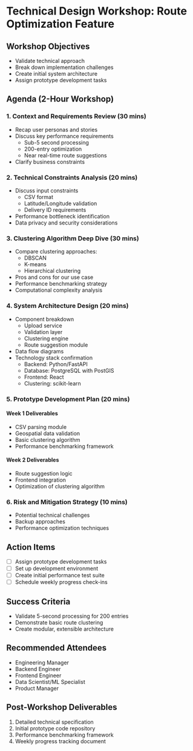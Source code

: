 # Technical Design Workshop: Route Optimization Feature

## Workshop Objectives
- Validate technical approach
- Break down implementation challenges
- Create initial system architecture
- Assign prototype development tasks

## Agenda (2-Hour Workshop)

### 1. Context and Requirements Review (30 mins)
- Recap user personas and stories
- Discuss key performance requirements
  * Sub-5 second processing
  * 200-entry optimization
  * Near real-time route suggestions
- Clarify business constraints

### 2. Technical Constraints Analysis (20 mins)
- Discuss input constraints
  * CSV format
  * Latitude/Longitude validation
  * Delivery ID requirements
- Performance bottleneck identification
- Data privacy and security considerations

### 3. Clustering Algorithm Deep Dive (30 mins)
- Compare clustering approaches:
  * DBSCAN
  * K-means
  * Hierarchical clustering
- Pros and cons for our use case
- Performance benchmarking strategy
- Computational complexity analysis

### 4. System Architecture Design (20 mins)
- Component breakdown
  * Upload service
  * Validation layer
  * Clustering engine
  * Route suggestion module
- Data flow diagrams
- Technology stack confirmation
  * Backend: Python/FastAPI
  * Database: PostgreSQL with PostGIS
  * Frontend: React
  * Clustering: scikit-learn

### 5. Prototype Development Plan (20 mins)
#### Week 1 Deliverables
- CSV parsing module
- Geospatial data validation
- Basic clustering algorithm
- Performance benchmarking framework

#### Week 2 Deliverables
- Route suggestion logic
- Frontend integration
- Optimization of clustering algorithm

### 6. Risk and Mitigation Strategy (10 mins)
- Potential technical challenges
- Backup approaches
- Performance optimization techniques

## Action Items
- [ ] Assign prototype development tasks
- [ ] Set up development environment
- [ ] Create initial performance test suite
- [ ] Schedule weekly progress check-ins

## Success Criteria
- Validate 5-second processing for 200 entries
- Demonstrate basic route clustering
- Create modular, extensible architecture

## Recommended Attendees
- Engineering Manager
- Backend Engineer
- Frontend Engineer
- Data Scientist/ML Specialist
- Product Manager

## Post-Workshop Deliverables
1. Detailed technical specification
2. Initial prototype code repository
3. Performance benchmarking framework
4. Weekly progress tracking document
